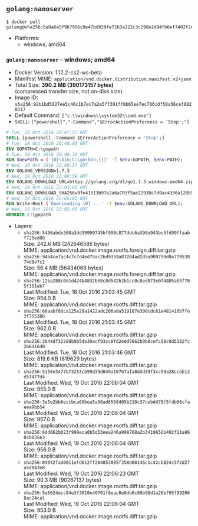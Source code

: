 ## `golang:nanoserver`

```console
$ docker pull golang@sha256:6a0a6a5f9b7966c8e47bd929fe7263a222c3c298e2d94fb6ef7402f2e160cd7e
```

-	Platforms:
	-	windows; amd64

### `golang:nanoserver` - windows; amd64

-	Docker Version: 1.12.2-cs2-ws-beta
-	Manifest MIME: `application/vnd.docker.distribution.manifest.v2+json`
-	Total Size: **390.2 MB (390173157 bytes)**  
	(compressed transfer size, not on-disk size)
-	Image ID: `sha256:92b1bd5027ee5c46c1b7ec7a2e5ff391ff8b65ee7ec706cdf50a56cef0828117`
-	Default Command: `["c:\\windows\\system32\\cmd.exe"]`
-	`SHELL`: `["powershell","-Command","$ErrorActionPreference = 'Stop';"]`

```dockerfile
# Tue, 18 Oct 2016 20:47:57 GMT
SHELL [powershell -Command $ErrorActionPreference = 'Stop';]
# Tue, 18 Oct 2016 20:48:00 GMT
ENV GOPATH=C:\gopath
# Tue, 18 Oct 2016 20:48:30 GMT
RUN $newPath = ('{0}\bin;C:\go\bin;{1}' -f $env:GOPATH, $env:PATH); 	Write-Host ('Updating PATH: {0}' -f $newPath); 	setx /M PATH $newPath;
# Wed, 19 Oct 2016 22:00:57 GMT
ENV GOLANG_VERSION=1.7.3
# Wed, 19 Oct 2016 22:00:59 GMT
ENV GOLANG_DOWNLOAD_URL=https://golang.org/dl/go1.7.3.windows-amd64.zip
# Wed, 19 Oct 2016 22:01:01 GMT
ENV GOLANG_DOWNLOAD_SHA256=9fe41313b97e2a6a703f5ae22938c7d9ac4336a128b522376c224ba97e8c7f01
# Wed, 19 Oct 2016 22:05:02 GMT
RUN Write-Host ('Downloading {0} ...' -f $env:GOLANG_DOWNLOAD_URL); 	Invoke-WebRequest -Uri $env:GOLANG_DOWNLOAD_URL -OutFile 'go.zip'; 		Write-Host ('Verifying sha256 ({0}) ...' -f $env:GOLANG_DOWNLOAD_SHA256); 	if ((Get-FileHash go.zip -Algorithm sha256).Hash -ne $env:GOLANG_DOWNLOAD_SHA256) { 		Write-Host 'FAILED!'; 		exit 1; 	}; 		Write-Host 'Expanding ...'; 	Expand-Archive go.zip -DestinationPath C:\; 		Write-Host 'Verifying install ("go version") ...'; 	go version; 		Write-Host 'Removing ...'; 	Remove-Item go.zip -Force; 		Write-Host 'Complete.';
# Wed, 19 Oct 2016 22:05:05 GMT
WORKDIR C:\gopath
```

-	Layers:
	-	`sha256:5496abde368a3dd39999745bf998c877ddc6a390a943bc3fd99ffaabf728ed88`  
		Size: 242.6 MB (242646586 bytes)  
		MIME: application/vnd.docker.image.rootfs.foreign.diff.tar.gzip
	-	`sha256:94b4ce7ac4c7c7d4ed75ac2bd9359a87204ad2d5a909759d8e77953874d8e7c2`  
		Size: 56.4 MB (56434068 bytes)  
		MIME: application/vnd.docker.image.rootfs.foreign.diff.tar.gzip
	-	`sha256:12ba288c0d1d424b4832b58c8d542b2b1cc0c8ed873e0f4805a83f705f351eb7`  
		Last Modified: Tue, 18 Oct 2016 21:03:45 GMT  
		Size: 954.0 B  
		MIME: application/vnd.docker.image.rootfs.diff.tar.gzip
	-	`sha256:66aabf8dca125e29a1422adc206ada519107e390cdc61e481410b7fe3f75538b`  
		Last Modified: Tue, 18 Oct 2016 21:03:45 GMT  
		Size: 962.0 B  
		MIME: application/vnd.docker.image.rootfs.diff.tar.gzip
	-	`sha256:3844df32288b9b5de39acf93cc8fd2e0d5662b9b8cefc58c9d5382fc2b6d16d0`  
		Last Modified: Tue, 18 Oct 2016 21:03:46 GMT  
		Size: 819.6 KB (819629 bytes)  
		MIME: application/vnd.docker.image.rootfs.diff.tar.gzip
	-	`sha256:5158e3477b73253cb99d39d049a107b7afa8ddd39f3cc59a28ccbb12d5f477d4`  
		Last Modified: Wed, 19 Oct 2016 22:06:04 GMT  
		Size: 955.0 B  
		MIME: application/vnd.docker.image.rootfs.diff.tar.gzip
	-	`sha256:3e5e2bb6eccbca69bea5a98ad6568405b210c37cebdd78f5fdb66cfaeea9bb54`  
		Last Modified: Wed, 19 Oct 2016 22:06:04 GMT  
		Size: 957.0 B  
		MIME: application/vnd.docker.image.rootfs.diff.tar.gzip
	-	`sha256:6dd062b023f999eca0b5d53eea246a998768a2b3419652b492f11a860cb835e3`  
		Last Modified: Wed, 19 Oct 2016 22:06:04 GMT  
		Size: 956.0 B  
		MIME: application/vnd.docker.image.rootfs.diff.tar.gzip
	-	`sha256:03042fad0011efd612ff284853805f358d60146c1c42cb824c5f2d27a5d843e8`  
		Last Modified: Wed, 19 Oct 2016 22:06:23 GMT  
		Size: 90.3 MB (90267137 bytes)  
		MIME: application/vnd.docker.image.rootfs.diff.tar.gzip
	-	`sha256:5e6024ecc84e3f3810e40761f8eac8e8db0c60b98d1a26bf95f992068ac24ca1`  
		Last Modified: Wed, 19 Oct 2016 22:06:04 GMT  
		Size: 953.0 B  
		MIME: application/vnd.docker.image.rootfs.diff.tar.gzip
